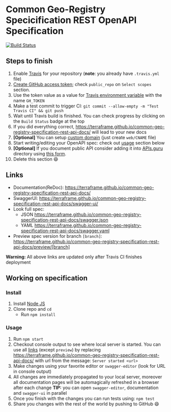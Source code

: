 # Common Geo-Registry Specicification REST OpenAPI Specification
[![Build Status](https://travis-ci.org/terraframe/common-geo-registry-specification-rest-api-docs.svg?branch=master)](https://travis-ci.org/terraframe/common-geo-registry-specification-rest-api-docs)

## Steps to finish

1. Enable [Travis](https://docs.travis-ci.com/user/getting-started/#To-get-started-with-Travis-CI%3A) for your repository (**note**: you already have `.travis.yml` file)
2. [Create GitHub access token](https://help.github.com/articles/creating-an-access-token-for-command-line-use/); check `public_repo` on `Select scopes` section.
3. Use the token value as a value for [Travis environment variable](https://docs.travis-ci.com/user/environment-variables/#Defining-Variables-in-Repository-Settings) with the name `GH_TOKEN`
4. Make a test commit to trigger CI: `git commit --allow-empty -m "Test Travis CI" && git push`
5. Wait until Travis build is finished. You can check progress by clicking on the `Build Status` badge at the top
6. If you did everything correct, https://terraframe.github.io/common-geo-registry-specification-rest-api-docs/ will lead to your new docs
7. **[Optional]** You can setup [custom domain](https://help.github.com/articles/using-a-custom-domain-with-github-pages/) (just create `web/CNAME` file)
8. Start writing/editing your OpenAPI spec: check out [usage](#usage) section below
9. **[Optional]** If you document public API consider adding it into [APIs.guru](https://APIs.guru) directory using [this form](https://apis.guru/add-api/).
10. Delete this section :smile:

## Links

- Documentation(ReDoc): https://terraframe.github.io/common-geo-registry-specification-rest-api-docs/
- SwaggerUI: https://terraframe.github.io/common-geo-registry-specification-rest-api-docs/swagger-ui/
- Look full spec:
    + JSON https://terraframe.github.io/common-geo-registry-specification-rest-api-docs/swagger.json
    + YAML https://terraframe.github.io/common-geo-registry-specification-rest-api-docs/swagger.yaml
- Preview spec version for branch `[branch]`: https://terraframe.github.io/common-geo-registry-specification-rest-api-docs/preview/[branch]

**Warning:** All above links are updated only after Travis CI finishes deployment

## Working on specification
### Install

1. Install [Node JS](https://nodejs.org/)
2. Clone repo and `cd`
    + Run `npm install`

### Usage

1. Run `npm start`
2. Checkout console output to see where local server is started. You can use all [links](#links) (except `preview`) by replacing https://terraframe.github.io/common-geo-registry-specification-rest-api-docs/ with url from the message: `Server started <url>`
3. Make changes using your favorite editor or `swagger-editor` (look for URL in console output)
4. All changes are immediately propagated to your local server, moreover all documentation pages will be automagically refreshed in a browser after each change
**TIP:** you can open `swagger-editor`, documentation and `swagger-ui` in parallel
5. Once you finish with the changes you can run tests using: `npm test`
6. Share you changes with the rest of the world by pushing to GitHub :smile:
